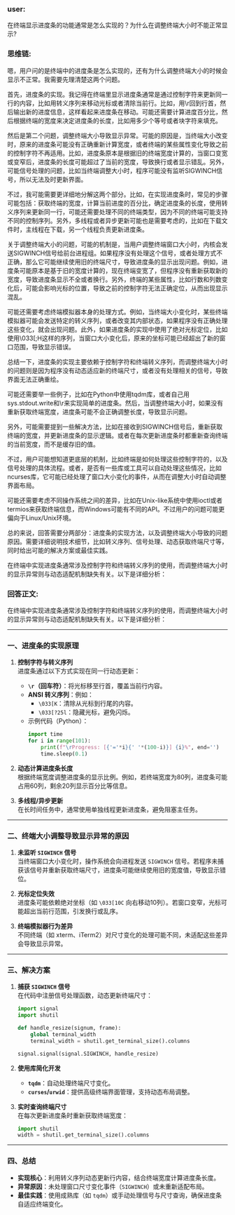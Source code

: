 ### user: 

在终端显示进度条的功能通常是怎么实现的？为什么在调整终端大小时不能正常显示?

### 思维链: 

嗯，用户问的是终端中的进度条是怎么实现的，还有为什么调整终端大小的时候会显示不正常。我需要先理清楚这两个问题。

首先，进度条的实现。我记得在终端里显示进度条通常是通过控制字符来更新同一行的内容，比如用转义序列来移动光标或者清除当前行。比如，用\r回到行首，然后输出新的进度信息，这样看起来进度条在移动。可能还需要计算进度百分比，然后根据终端的宽度来决定进度条的长度，比如用多少个等号或者块字符来填充。

然后是第二个问题，调整终端大小导致显示异常。可能的原因是，当终端大小改变时，原来的进度条可能没有正确重新计算宽度，或者终端的某些属性变化导致之前的控制字符不再适用。比如，进度条原本是根据旧的终端宽度计算的，当窗口变宽或变窄后，进度条的长度可能超过了当前的宽度，导致换行或者显示错乱。另外，可能信号处理的问题，比如当终端调整大小时，程序可能没有监听SIGWINCH信号，所以无法及时更新界面。

不过，我可能需要更详细地分解这两个部分。比如，在实现进度条时，常见的步骤可能包括：获取终端的宽度，计算当前进度的百分比，确定进度条的长度，使用转义序列来更新同一行，可能还需要处理不同的终端类型，因为不同的终端可能支持不同的控制序列。另外，多线程或者异步更新可能也是需要考虑的，比如在下载文件时，主线程在下载，另一个线程负责更新进度条。

关于调整终端大小的问题，可能的机制是，当用户调整终端窗口大小时，内核会发送SIGWINCH信号给前台进程组。如果程序没有处理这个信号，或者处理方式不正确，那么它可能继续使用旧的终端尺寸，导致进度条的显示出现问题。例如，进度条可能原本是基于旧的宽度计算的，现在终端变宽了，但程序没有重新获取新的宽度，导致进度条显示不全或者换行。另外，终端的某些属性，比如行数和列数变化后，可能会影响光标的位置，导致之前的控制字符无法正确定位，从而出现显示混乱。

可能还需要考虑终端模拟器本身的处理方式。例如，当终端大小变化时，某些终端模拟器可能会发送特定的转义序列，或者改变其内部状态，如果程序没有正确处理这些变化，就会出现问题。此外，如果进度条的实现中使用了绝对光标定位，比如使用\033[<row>;<col>H这样的序列，当窗口大小变化后，原来的坐标可能已经超出了新的窗口范围，导致显示错误。

总结一下，进度条的实现主要依赖于控制字符和终端转义序列，而调整终端大小时的问题则是因为程序没有动态适应新的终端尺寸，或者没有处理相关的信号，导致界面无法正确重绘。

可能还需要举一些例子，比如在Python中使用tqdm库，或者自己用sys.stdout.write和\r来实现简单的进度条。然后，当调整终端大小时，如果没有重新获取终端宽度，进度条可能不会正确调整长度，导致显示问题。

另外，可能需要提到一些解决方法，比如在接收到SIGWINCH信号后，重新获取终端的宽度，并更新进度条的显示逻辑。或者在每次更新进度条时都重新查询终端的当前宽度，而不是缓存旧的值。

不过，用户可能想知道更底层的机制，比如终端是如何处理这些控制字符的，以及信号处理的具体流程。或者，是否有一些库或工具可以自动处理这些情况，比如ncurses库，它可能已经处理了窗口大小变化的事件，从而在调整大小时自动调整界面布局。

可能还需要考虑不同操作系统之间的差异，比如在Unix-like系统中使用ioctl或者termios来获取终端信息，而Windows可能有不同的API。不过用户的问题可能更偏向于Linux/Unix环境。

总的来说，回答需要分两部分：进度条的实现方法，以及调整终端大小导致的问题原因。需要详细说明技术细节，比如转义序列、信号处理、动态获取终端尺寸等，同时给出可能的解决方案或最佳实践。

在终端中实现进度条通常涉及控制字符和终端转义序列的使用，而调整终端大小时的显示异常则与动态适配机制缺失有关。以下是详细分析：

### 回答正文:

在终端中实现进度条通常涉及控制字符和终端转义序列的使用，而调整终端大小时的显示异常则与动态适配机制缺失有关。以下是详细分析：

---

### **一、进度条的实现原理**
1. **控制字符与转义序列**  
   进度条通过以下方式实现在同一行动态更新：
   - **`\r`（回车符）**：将光标移至行首，覆盖当前行内容。
   - **ANSI 转义序列**：例如：
     - `\033[K`：清除从光标到行尾的内容。
     - `\033[?25l`：隐藏光标，避免闪烁。
   - 示例代码（Python）：
     ```python
     import time
     for i in range(101):
         print(f"\rProgress: [{'='*i}{' '*(100-i)}] {i}%", end='')
         time.sleep(0.1)
     ```

2. **动态计算进度条长度**  
   根据终端宽度调整进度条的显示比例。例如，若终端宽度为80列，进度条可能占用60列，剩余20列显示百分比等信息。

3. **多线程/异步更新**  
   在长时间任务中，通常使用单独线程更新进度条，避免阻塞主任务。

---

### **二、终端大小调整导致显示异常的原因**
1. **未监听 `SIGWINCH` 信号**  
   当终端窗口大小变化时，操作系统会向进程发送 `SIGWINCH` 信号。若程序未捕获该信号并重新获取终端尺寸，进度条可能继续使用旧的宽度值，导致显示错位。

2. **光标定位失效**  
   进度条可能依赖绝对坐标（如 `\033[10C` 向右移动10列）。若窗口变窄，光标可能超出当前行范围，引发换行或乱序。

3. **终端模拟器行为差异**  
   不同终端（如 xterm、iTerm2）对尺寸变化的处理可能不同，未适配这些差异会导致显示异常。

---

### **三、解决方案**
1. **捕获 `SIGWINCH` 信号**  
   在代码中注册信号处理函数，动态更新终端尺寸：
   ```python
   import signal
   import shutil

   def handle_resize(signum, frame):
       global terminal_width
       terminal_width = shutil.get_terminal_size().columns

   signal.signal(signal.SIGWINCH, handle_resize)
   ```

2. **使用库简化开发**  
   - **`tqdm`**：自动处理终端尺寸变化。
   - **`curses`/`urwid`**：提供高级终端界面管理，支持动态布局调整。

3. **实时查询终端尺寸**  
   在每次更新进度条时重新获取终端宽度：
   ```python
   import shutil
   width = shutil.get_terminal_size().columns
   ```

---

### **四、总结**
- **实现核心**：利用转义序列动态更新行内容，结合终端宽度计算进度条长度。
- **异常原因**：未处理窗口尺寸变化事件（`SIGWINCH`）或未重新适配布局。
- **最佳实践**：使用成熟库（如 `tqdm`）或手动处理信号与尺寸查询，确保进度条自适应终端变化。
